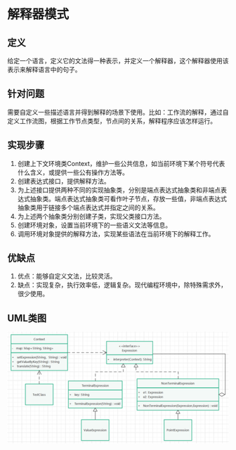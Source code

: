 # 解释器模式

## 定义

给定一个语言，定义它的文法得一种表示，并定义一个解释器，这个解释器使用该表示来解释语言中的句子。

## 针对问题

需要自定义一些描述语言并得到解释的场景下使用。比如：工作流的解释，通过自定义工作流图，根据工作节点类型，节点间的关系，解释程序应该怎样运行。

## 实现步骤

1. 创建上下文环境类Context，维护一些公共信息，如当前环境下某个符号代表什么含义，或提供一些公有操作方法等。
2. 创建表达式接口，提供解释方法。
3. 为上述接口提供两种不同的实现抽象类，分别是端点表达式抽象类和非端点表达式抽象类。端点表达式抽象类可看作叶子节点，存放一些值，非端点表达式抽象类用于链接多个端点表达式并指定之间的关系。
4. 为上述两个抽象类分别创建子类，实现父类接口方法。
5. 创建环境对象，设置当前环境下的一些语义文法等信息。
6. 调用环境对象提供的解释方法，实现某些语法在当前环境下的解释工作。

## 优缺点

1. 优点：能够自定义文法，比较灵活。
2. 缺点：实现复杂，执行效率低，逻辑复杂。现代编程环境中，除特殊需求外，很少使用。

## UML类图

![.png](./assets/解释器模式.png)



